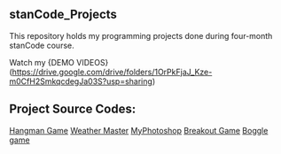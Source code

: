 ## stanCode_Projects
This repository holds my programming projects done during four-month stanCode course.

Watch my {DEMO VIDEOS}(https://drive.google.com/drive/folders/1OrPkFjaJ_Kze-m0CfH2SmkqcdegJa03S?usp=sharing)

## Project Source Codes:
[Hangman Game](https://drive.google.com/file/d/168AXfBJ2hsdgZhVzaQGWBwdOuGZUi_kf/view?usp=sharing)
[Weather Master](https://drive.google.com/file/d/1_yXhQmys97CRFxCJPsZBtEVSz8PDnanS/view?usp=sharing)
[MyPhotoshop](https://drive.google.com/file/d/1y6eIl4K8Vw60mc6ufLPc2fpjQxfgak7h/view?usp=sharing)
[Breakout Game](https://drive.google.com/file/d/16NEQzfKVkFHa1GI6CQ3J0H09t6fcjW9_/view?usp=sharing)
[Boggle game](https://drive.google.com/file/d/11dfJl3EdOXqaC2vwqaCKSnnMLeepZ9jy/view?usp=sharing)
